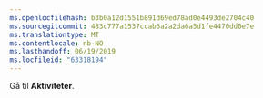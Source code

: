```yaml
---
ms.openlocfilehash: b3b0a12d1551b891d69ed78ad0e4493de2704c40
ms.sourcegitcommit: 483c777a1537ccab6a2a2da6a5d1fe4470dd0e7e
ms.translationtype: MT
ms.contentlocale: nb-NO
ms.lasthandoff: 06/19/2019
ms.locfileid: "63318194"
---
```

Gå til **Aktiviteter**.
